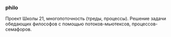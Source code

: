### philo
Проект Школы 21, многопоточность (треды, процессы). Решение задачи обедающих философов с помощью потоков-мьютексов, процессов-семафоров.
